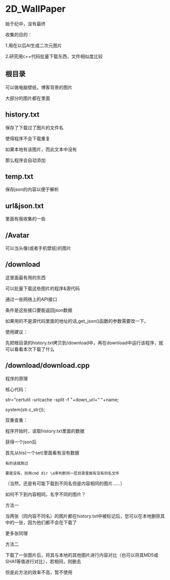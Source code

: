 # 2D_WallPaper

始于纪中，没有最终

收集的目的：

1.用在以后AI生成二次元图片

2.研究用c++代码批量下载东西，文件相似度比较

## 根目录

可以做电脑壁纸，博客背景的图片

大部分的图片都在里面

## history.txt

保存了下载过了图片的文件名

使得程序不会下载重复

如果本地有该图片，而此文本中没有

那么程序会自动添加

## temp.txt

保存json的内容以便于解析

## url&json.txt

里面有我收集的一些



## /Avatar

可以当头像(或者手机壁纸)的图片

## /download

这里面最有用的东西

可以批量下载这些图片的程序&源代码

通过一些网络上的API接口

条件是这些接口要能返回json数据

如果用的不是源代码里面的地址的话,get_json()函数的参数需要改一下。

使用建议：

先把根目录的history.txt拷贝到/download中，再在download中运行该程序，就可以看看本次下载了什么

## /download/download.cpp

程序的原理

核心代码：

str="certutil -urlcache -split -f "+down_url+" "+name;

system(str.c_str());

双重查重：

程序开始时，读取history.txt里面的数据

获得一个json后

首先从his(一个set)里面看有没有数据

	有的话就跳过

	要是没有，则用cmd dir \a来判断同一层目录里面有没有同名文件

（当然，还是有可能下载到不同名但是内容相同的图片……）

如何不下到内容相同，名字不同的图片？

方法一

当两张（同内容不同名）的图片都在history.txt中被标记后，您可以在本地删除其中的一张，因为他们都不会在下载了

更多张同理

方法二

下载了一张图片后，将其与本地的其他图片进行内容对比（也可以将其MD5或SHA1等值进行对比），若相同，则删去

但是此方法的效率不高，暂不使用

